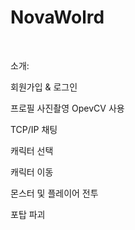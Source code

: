 # NovaWolrd

<br>

소개:


회원가입 & 로그인

프로필 사진촬영 OpevCV 사용

TCP/IP 채팅

캐릭터 선택

캐릭터 이동

몬스터 및 플레이어 전투

포탑 파괴
